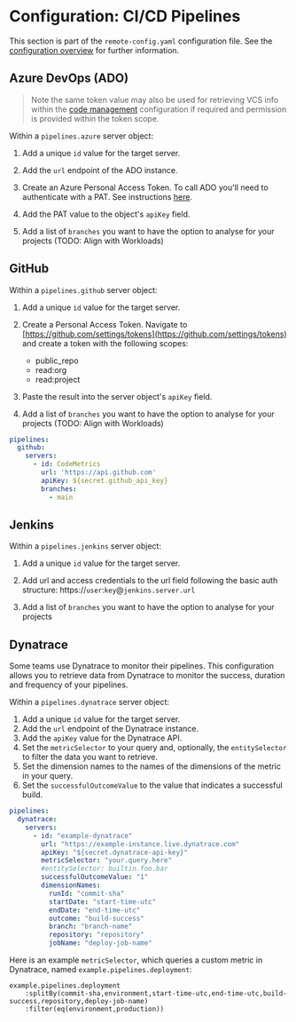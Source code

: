 # Configuration: CI/CD Pipelines

This section is part of the `remote-config.yaml` configuration file. See the [configuration overview](./configuration.md) for further information.

## Azure DevOps (ADO)

> Note the same token value may also be used for retrieving VCS info within the [code management](./config_code_management.md) configuration if required and permission is provided within the token scope.

Within a `pipelines.azure` server object:

1. Add a unique `id` value for the target server.

2. Add the `url` endpoint of the ADO instance.

3. Create an Azure Personal Access Token.
   To call ADO you'll need to authenticate with a PAT. See instructions [here](https://docs.microsoft.com/en-us/azure/devops/organizations/accounts/use-personal-access-tokens-to-authenticate?view=azure-devops&tabs=preview-page).

4. Add the PAT value to the object's `apiKey` field.

5. Add a list of `branches` you want to have the option to analyse for your projects (TODO: Align with Workloads)

## GitHub

Within a `pipelines.github` server object:

1. Add a unique `id` value for the target server.

2. Create a Personal Access Token.
   Navigate to [https://github.com/settings/tokens](https://github.com/settings/tokens) and create a token with the following scopes:

    - public_repo
    - read:org
    - read:project

3. Paste the result into the server object's `apiKey` field.

4. Add a list of `branches` you want to have the option to analyse for your projects (TODO: Align with Workloads)

```yaml
pipelines:
  github: 
    servers:
      - id: CodeMetrics 
        url: 'https://api.github.com'
        apiKey: ${secret.github_api_key}
        branches:
          - main
```

## Jenkins

Within a `pipelines.jenkins` server object:

1. Add a unique `id` value for the target server.

2. Add url and access credentials to the url field following the basic auth structure:
   https://`user`:`key`@`jenkins.server.url`

3. Add a list of `branches` you want to have the option to analyse for your projects

## Dynatrace

Some teams use Dynatrace to monitor their pipelines. This configuration allows you to retrieve data from Dynatrace to monitor the success, duration and frequency of your pipelines.

Within a `pipelines.dynatrace` server object:

1. Add a unique `id` value for the target server.
2. Add the `url` endpoint of the Dynatrace instance.
3. Add the `apiKey` value for the Dynatrace API.
4. Set the `metricSelector` to your query and, optionally, the `entitySelector` to filter the data you want to retrieve.
5. Set the dimension names to the names of the dimensions of the metric in your query.
6. Set the `successfulOutcomeValue` to the value that indicates a successful build.

```yaml
pipelines:
  dynatrace:
    servers:
      - id: "example-dynatrace"
        url: "https://example-instance.live.dynatrace.com"
        apiKey: "${secret.dynatrace-api-key}"
        metricSelector: "your.query.here"
        #entitySelector: builtin.foo.bar
        successfulOutcomeValue: "1"
        dimensionNames:
          runId: "commit-sha"
          startDate: "start-time-utc"
          endDate: "end-time-utc"
          outcome: "build-success"
          branch: "branch-name"
          repository: "repository"
          jobName: "deploy-job-name"
```

Here is an example `metricSelector`, which queries a custom metric in Dynatrace, named `example.pipelines.deployment`:

```
example.pipelines.deployment
    :splitBy(commit-sha,environment,start-time-utc,end-time-utc,build-success,repository,deploy-job-name)
    :filter(eq(environment,production))
```
